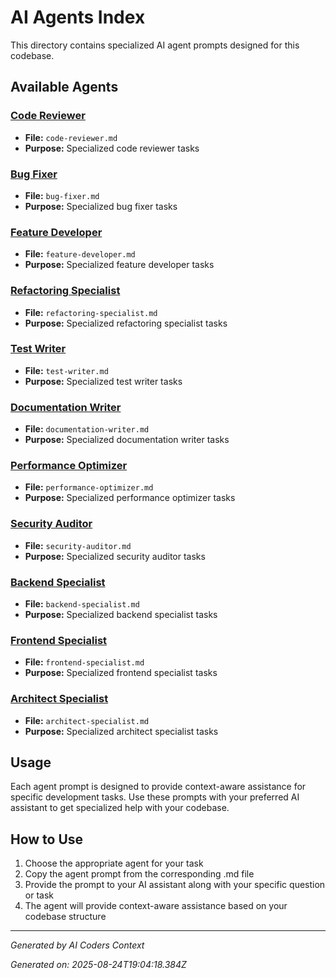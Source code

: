 # AI Agents Index

This directory contains specialized AI agent prompts designed for this codebase.

## Available Agents

### [Code Reviewer](code-reviewer.md)
- **File:** `code-reviewer.md`
- **Purpose:** Specialized code reviewer tasks

### [Bug Fixer](bug-fixer.md)
- **File:** `bug-fixer.md`
- **Purpose:** Specialized bug fixer tasks

### [Feature Developer](feature-developer.md)
- **File:** `feature-developer.md`
- **Purpose:** Specialized feature developer tasks

### [Refactoring Specialist](refactoring-specialist.md)
- **File:** `refactoring-specialist.md`
- **Purpose:** Specialized refactoring specialist tasks

### [Test Writer](test-writer.md)
- **File:** `test-writer.md`
- **Purpose:** Specialized test writer tasks

### [Documentation Writer](documentation-writer.md)
- **File:** `documentation-writer.md`
- **Purpose:** Specialized documentation writer tasks

### [Performance Optimizer](performance-optimizer.md)
- **File:** `performance-optimizer.md`
- **Purpose:** Specialized performance optimizer tasks

### [Security Auditor](security-auditor.md)
- **File:** `security-auditor.md`
- **Purpose:** Specialized security auditor tasks

### [Backend Specialist](backend-specialist.md)
- **File:** `backend-specialist.md`
- **Purpose:** Specialized backend specialist tasks

### [Frontend Specialist](frontend-specialist.md)
- **File:** `frontend-specialist.md`
- **Purpose:** Specialized frontend specialist tasks

### [Architect Specialist](architect-specialist.md)
- **File:** `architect-specialist.md`
- **Purpose:** Specialized architect specialist tasks


## Usage

Each agent prompt is designed to provide context-aware assistance for specific development tasks. Use these prompts with your preferred AI assistant to get specialized help with your codebase.

## How to Use

1. Choose the appropriate agent for your task
2. Copy the agent prompt from the corresponding .md file
3. Provide the prompt to your AI assistant along with your specific question or task
4. The agent will provide context-aware assistance based on your codebase structure

---
*Generated by AI Coders Context*

*Generated on: 2025-08-24T19:04:18.384Z*

